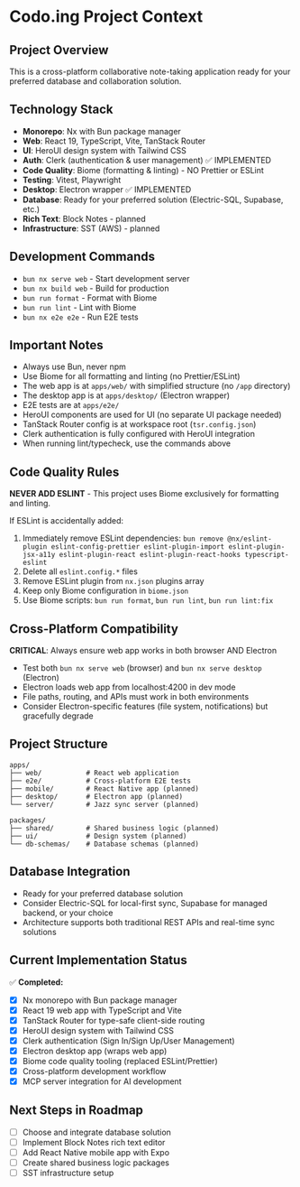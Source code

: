 # Codo.ing Project Context

## Project Overview
This is a cross-platform collaborative note-taking application ready for your preferred database and collaboration solution.

## Technology Stack
- **Monorepo**: Nx with Bun package manager
- **Web**: React 19, TypeScript, Vite, TanStack Router
- **UI**: HeroUI design system with Tailwind CSS
- **Auth**: Clerk (authentication & user management) ✅ IMPLEMENTED
- **Code Quality**: Biome (formatting & linting) - NO Prettier or ESLint
- **Testing**: Vitest, Playwright
- **Desktop**: Electron wrapper ✅ IMPLEMENTED
- **Database**: Ready for your preferred solution (Electric-SQL, Supabase, etc.)
- **Rich Text**: Block Notes - planned
- **Infrastructure**: SST (AWS) - planned

## Development Commands
- `bun nx serve web` - Start development server
- `bun nx build web` - Build for production
- `bun run format` - Format with Biome
- `bun run lint` - Lint with Biome
- `bun nx e2e e2e` - Run E2E tests

## Important Notes
- Always use Bun, never npm
- Use Biome for all formatting and linting (no Prettier/ESLint)
- The web app is at `apps/web/` with simplified structure (no `/app` directory)
- The desktop app is at `apps/desktop/` (Electron wrapper)
- E2E tests are at `apps/e2e/`
- HeroUI components are used for UI (no separate UI package needed)
- TanStack Router config is at workspace root (`tsr.config.json`)
- Clerk authentication is fully configured with HeroUI integration
- When running lint/typecheck, use the commands above

## Code Quality Rules
**NEVER ADD ESLINT** - This project uses Biome exclusively for formatting and linting.

If ESLint is accidentally added:
1. Immediately remove ESLint dependencies: `bun remove @nx/eslint-plugin eslint-config-prettier eslint-plugin-import eslint-plugin-jsx-a11y eslint-plugin-react eslint-plugin-react-hooks typescript-eslint`
2. Delete all `eslint.config.*` files
3. Remove ESLint plugin from `nx.json` plugins array
4. Keep only Biome configuration in `biome.json`
5. Use Biome scripts: `bun run format`, `bun run lint`, `bun run lint:fix`

## Cross-Platform Compatibility
**CRITICAL**: Always ensure web app works in both browser AND Electron
- Test both `bun nx serve web` (browser) and `bun nx serve desktop` (Electron)
- Electron loads web app from localhost:4200 in dev mode
- File paths, routing, and APIs must work in both environments
- Consider Electron-specific features (file system, notifications) but gracefully degrade

## Project Structure
```
apps/
├── web/           # React web application
├── e2e/           # Cross-platform E2E tests
├── mobile/        # React Native app (planned)
├── desktop/       # Electron app (planned)
└── server/        # Jazz sync server (planned)

packages/
├── shared/        # Shared business logic (planned)
├── ui/            # Design system (planned)
└── db-schemas/    # Database schemas (planned)
```

## Database Integration
- Ready for your preferred database solution
- Consider Electric-SQL for local-first sync, Supabase for managed backend, or your choice
- Architecture supports both traditional REST APIs and real-time sync solutions

## Current Implementation Status
✅ **Completed:**
- [x] Nx monorepo with Bun package manager
- [x] React 19 web app with TypeScript and Vite
- [x] TanStack Router for type-safe client-side routing
- [x] HeroUI design system with Tailwind CSS
- [x] Clerk authentication (Sign In/Sign Up/User Management)
- [x] Electron desktop app (wraps web app)
- [x] Biome code quality tooling (replaced ESLint/Prettier)
- [x] Cross-platform development workflow
- [x] MCP server integration for AI development

## Next Steps in Roadmap
- [ ] Choose and integrate database solution
- [ ] Implement Block Notes rich text editor
- [ ] Add React Native mobile app with Expo
- [ ] Create shared business logic packages
- [ ] SST infrastructure setup